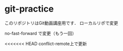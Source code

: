 # git-practice
このリポジトリはGit動画講座用です．
ローカルリポで変更

no-fast-forward で変更（もう一回）

<<<<<<< HEAD
conflict-remote上で更新
